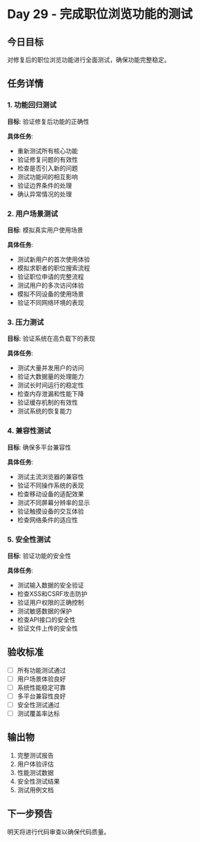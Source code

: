 # Day 29 - 完成职位浏览功能的测试

## 今日目标
对修复后的职位浏览功能进行全面测试，确保功能完整稳定。

## 任务详情

### 1. 功能回归测试
**目标**: 验证修复后功能的正确性

**具体任务**:
- 重新测试所有核心功能
- 验证修复问题的有效性
- 检查是否引入新的问题
- 测试功能间的相互影响
- 验证边界条件的处理
- 确认异常情况的处理

### 2. 用户场景测试
**目标**: 模拟真实用户使用场景

**具体任务**:
- 测试新用户的首次使用体验
- 模拟求职者的职位搜索流程
- 验证职位申请的完整流程
- 测试用户的多次访问体验
- 模拟不同设备的使用场景
- 验证不同网络环境的表现

### 3. 压力测试
**目标**: 验证系统在高负载下的表现

**具体任务**:
- 测试大量并发用户的访问
- 验证大数据量的处理能力
- 测试长时间运行的稳定性
- 检查内存泄漏和性能下降
- 验证缓存机制的有效性
- 测试系统的恢复能力

### 4. 兼容性测试
**目标**: 确保多平台兼容性

**具体任务**:
- 测试主流浏览器的兼容性
- 验证不同操作系统的表现
- 检查移动设备的适配效果
- 测试不同屏幕分辨率的显示
- 验证触摸设备的交互体验
- 检查网络条件的适应性

### 5. 安全性测试
**目标**: 验证功能的安全性

**具体任务**:
- 测试输入数据的安全验证
- 检查XSS和CSRF攻击防护
- 验证用户权限的正确控制
- 测试敏感数据的保护
- 检查API接口的安全性
- 验证文件上传的安全性

## 验收标准
- [ ] 所有功能测试通过
- [ ] 用户场景体验良好
- [ ] 系统性能稳定可靠
- [ ] 多平台兼容性良好
- [ ] 安全性测试通过
- [ ] 测试覆盖率达标

## 输出物
1. 完整测试报告
2. 用户体验评估
3. 性能测试数据
4. 安全性测试结果
5. 测试用例文档

## 下一步预告
明天将进行代码审查以确保代码质量。
